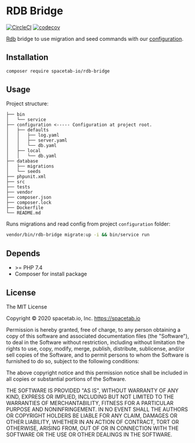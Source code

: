 RDB Bridge 
==========

[![CircleCI](https://circleci.com/gh/spacetab-io/rdb-bridge-php/tree/master.svg?style=svg)](https://circleci.com/gh/spacetab-io/rdb-bridge-php/tree/master)
[![codecov](https://codecov.io/gh/spacetab-io/rdb-bridge-php/branch/master/graph/badge.svg)](https://codecov.io/gh/spacetab-io/rdb-bridge-php)

[Rdb](https://github.com/spacetab-io/rdb-php) bridge to use migration and seed commands with our [configuration](https://github.com/spacetab-io/configuration-php).  

## Installation

```bash
composer require spacetab-io/rdb-bridge
```

## Usage

Project structure:

```text
├── bin
│   └── service
├── configuration <----- Configuration at project root.
│   ├── defaults
│   │   ├── log.yaml
│   │   ├── server.yaml
│   │   └── db.yaml
│   ├── local
│   │   └── db.yaml
├── database
│   ├── migrations
│   └── seeds
├── phpunit.xml
├── src
├── tests
├── vendor
├── composer.json
├── composer.lock
├── Dockerfile
└── README.md
```

Runs migrations and read config from project `configuration` folder:

```bash
vendor/bin/rdb-bridge migrate:up -i && bin/service run
```

## Depends

* \>= PHP 7.4
* Composer for install package

## License

The MIT License

Copyright © 2020 spacetab.io, Inc. https://spacetab.io

Permission is hereby granted, free of charge, to any person obtaining a copy
of this software and associated documentation files (the "Software"), to deal
in the Software without restriction, including without limitation the rights
to use, copy, modify, merge, publish, distribute, sublicense, and/or sell
copies of the Software, and to permit persons to whom the Software is
furnished to do so, subject to the following conditions:

The above copyright notice and this permission notice shall be included in
all copies or substantial portions of the Software.

THE SOFTWARE IS PROVIDED "AS IS", WITHOUT WARRANTY OF ANY KIND, EXPRESS OR
IMPLIED, INCLUDING BUT NOT LIMITED TO THE WARRANTIES OF MERCHANTABILITY,
FITNESS FOR A PARTICULAR PURPOSE AND NONINFRINGEMENT. IN NO EVENT SHALL THE
AUTHORS OR COPYRIGHT HOLDERS BE LIABLE FOR ANY CLAIM, DAMAGES OR OTHER
LIABILITY, WHETHER IN AN ACTION OF CONTRACT, TORT OR OTHERWISE, ARISING FROM,
OUT OF OR IN CONNECTION WITH THE SOFTWARE OR THE USE OR OTHER DEALINGS IN
THE SOFTWARE.

